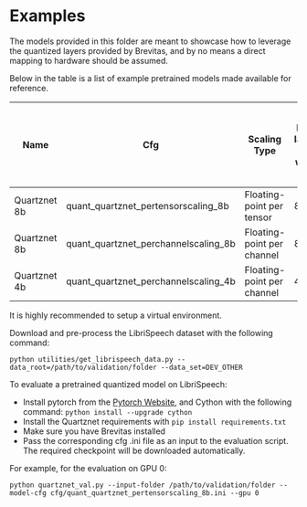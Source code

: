 # Examples

The models provided in this folder are meant to showcase how to leverage the quantized layers provided by Brevitas,
and by no means a direct mapping to hardware should be assumed.

Below in the table is a list of example pretrained models made available for reference.

| Name         | Cfg                   | Scaling Type               | Inner layers bit width | Outer layers bit width | WER (Word Error Rate) on dev-other  |  Pretrained model    | Retrained from                |
|--------------|-----------------------|----------------------------|------------------------|------------------------|------------------------|----------------------|-------------------------------|
| Quartznet 8b | quant_quartznet_pertensorscaling_8b  | Floating-point per tensor  | 8 bit | 8 bit | 11.03% | [Encoder](https://github.com/Xilinx/brevitas/releases/download/quant_quartznet_8b-r0/quant_quartznet_encoder_8b-50f12b4b.pth) [Decoder](https://github.com/Xilinx/brevitas/releases/download/quant_quartznet_8b-r0/quant_quartznet_decoder_8b-af09651c.pth) | [link](https://ngc.nvidia.com/catalog/models/nvidia:quartznet_15x5_ls_sp) |
| Quartznet 8b | quant_quartznet_perchannelscaling_8b | Floating-point per channel | 8 bit | 8 bit | 10.98% | [Encoder](https://github.com/Xilinx/brevitas/releases/download/quant_quartznet_8b-r0/quant_quartznet_encoder_8b-50f12b4b.pth) [Decoder](https://github.com/Xilinx/brevitas/releases/download/quant_quartznet_8b-r0/quant_quartznet_decoder_8b-af09651c.pth) | [link](https://ngc.nvidia.com/catalog/models/nvidia:quartznet_15x5_ls_sp) |
| Quartznet 4b | quant_quartznet_perchannelscaling_4b | Floating-point per channel | 4 bit | 8 bit | 12.00% | [Encoder](https://github.com/Xilinx/brevitas/releases/download/quant_quartznet_4b-r0/quant_quartznet_encoder_4b-0a46a232.pth) [Decoder](https://github.com/Xilinx/brevitas/releases/download/quant_quartznet_4b-r0/quant_quartznet_decoder_4b-bcbf8c7b.pth) | [link](https://ngc.nvidia.com/catalog/models/nvidia:quartznet_15x5_ls_sp) |

It is highly recommended to setup a virtual environment.

Download and pre-process the LibriSpeech dataset with the following command:
```
python utilities/get_librispeech_data.py --data_root=/path/to/validation/folder --data_set=DEV_OTHER
```

To evaluate a pretrained quantized model on LibriSpeech:

 - Install pytorch from the [Pytorch Website](https://pytorch.org/), and Cython with the following command:
 `python install --upgrade cython`
 - Install  the Quartznet requirements with `pip install requirements.txt`
 - Make sure you have Brevitas installed
 - Pass the corresponding cfg .ini file as an input to the evaluation script. The required checkpoint will be downloaded automatically. 
 
 For example, for the evaluation on GPU 0:

```
python quartznet_val.py --input-folder /path/to/validation/folder --model-cfg cfg/quant_quartznet_pertensorscaling_8b.ini --gpu 0
```
